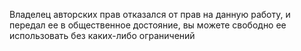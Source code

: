 Владелец авторских прав отказался от прав на данную работу, и передал ее в общественное достояние, вы можете свободно ее использовать без каких-либо ограничений